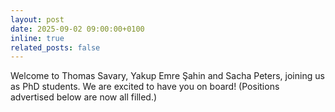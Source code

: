 ```yaml
---
layout: post
date: 2025-09-02 09:00:00+0100
inline: true
related_posts: false
---
```


Welcome to Thomas Savary, Yakup Emre Şahin and Sacha Peters, joining us as PhD students. We are excited to have you on board! (Positions advertised below are now all filled.)